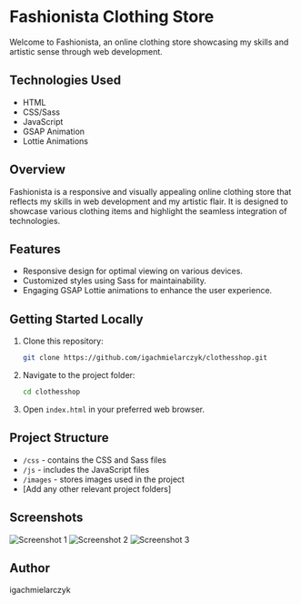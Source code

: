 # Fashionista Clothing Store

Welcome to Fashionista, an online clothing store showcasing my skills and artistic sense through web development.

## Technologies Used

- HTML
- CSS/Sass
- JavaScript
- GSAP Animation
- Lottie Animations

## Overview

Fashionista is a responsive and visually appealing online clothing store that reflects my skills in web development and my artistic flair. It is designed to showcase various clothing items and highlight the seamless integration of technologies.

## Features

- Responsive design for optimal viewing on various devices.
- Customized styles using Sass for maintainability.
- Engaging GSAP Lottie animations to enhance the user experience.


## Getting Started Locally

1. Clone this repository:

    ```bash
    git clone https://github.com/igachmielarczyk/clothesshop.git
    ```

2. Navigate to the project folder:

    ```bash
    cd clothesshop
    ```

3. Open `index.html` in your preferred web browser.

## Project Structure

- `/css` - contains the CSS and Sass files
- `/js` - includes the JavaScript files
- `/images` - stores images used in the project
- [Add any other relevant project folders]

## Screenshots

![Screenshot 1](./screenshots/screenshot1.png)
![Screenshot 2](./screenshots/screenshot2.png)
![Screenshot 3](./screenshots/screenshot3.png)

## Author

igachmielarczyk

